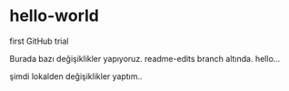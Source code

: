# hello-world
first GitHub trial

Burada bazı değişiklikler yapıyoruz. readme-edits branch altında.
hello...

şimdi lokalden değişiklikler yaptım..

